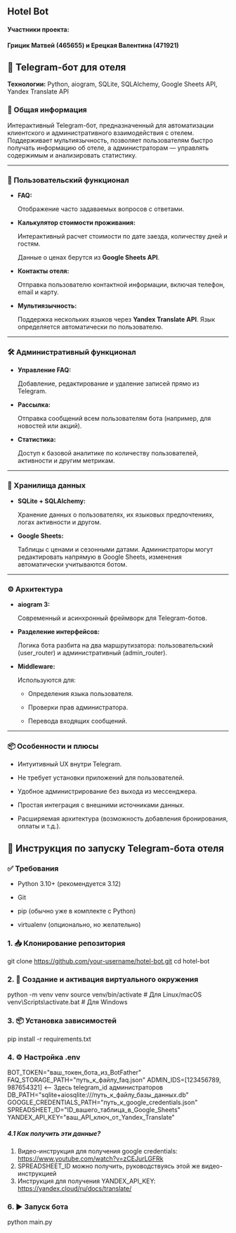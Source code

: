## Hotel Bot

#### Участники проекта:
**Грицик Матвей (465655) и Ерецкая Валентина (471921)**

## **🏨 Telegram-бот для отеля**

  

**Технологии:** Python, aiogram, SQLite, SQLAlchemy, Google Sheets API, Yandex Translate API

  

### **📌 Общая информация**

  

Интерактивный Telegram-бот, предназначенный для автоматизации клиентского и административного взаимодействия с отелем. Поддерживает мультиязычность, позволяет пользователям быстро получать информацию об отеле, а администраторам — управлять содержимым и анализировать статистику.

---

### **👤 Пользовательский функционал**

- **FAQ:**
    
    Отображение часто задаваемых вопросов с ответами.
    
- **Калькулятор стоимости проживания:**
    
    Интерактивный расчет стоимости по дате заезда, количеству дней и гостям.
    
    Данные о ценах берутся из **Google Sheets API**.
    
- **Контакты отеля:**
    
    Отправка пользователю контактной информации, включая телефон, email и карту.
    
- **Мультиязычность:**
    
    Поддержка нескольких языков через **Yandex Translate API**. Язык определяется автоматически по пользователю.
    

---

### **🛠️ Административный функционал**

- **Управление FAQ:**
    
    Добавление, редактирование и удаление записей прямо из Telegram.
    
- **Рассылка:**
    
    Отправка сообщений всем пользователям бота (например, для новостей или акций).
    
- **Статистика:**
    
    Доступ к базовой аналитике по количеству пользователей, активности и другим метрикам.
    

---

### **🧠 Хранилища данных**

- **SQLite + SQLAlchemy:**
    
    Хранение данных о пользователях, их языковых предпочтениях, логах активности и другом.
    
- **Google Sheets:**
    
    Таблицы с ценами и сезонными датами. Администраторы могут редактировать напрямую в Google Sheets, изменения автоматически учитываются ботом.
    

---

### **⚙️ Архитектура**

- **aiogram 3:**
    
    Современный и асинхронный фреймворк для Telegram-ботов.
    
- **Разделение интерфейсов:**
    
    Логика бота разбита на два маршрутизатора: пользовательский (user_router) и административный (admin_router).
    
- **Middleware:**
    
    Используются для:
    
    - Определения языка пользователя.
        
    - Проверки прав администратора.
        
    - Перевода входящих сообщений.
        
    

---

### **📦 Особенности и плюсы**

- Интуитивный UX внутри Telegram.
    
- Не требует установки приложений для пользователей.
    
- Удобное администрирование без выхода из мессенджера.
    
- Простая интеграция с внешними источниками данных.
    
- Расширяемая архитектура (возможность добавления бронирования, оплаты и т.д.).


## **🚀 Инструкция по запуску Telegram-бота отеля**

  

### **✅ Требования**

- Python 3.10+ (рекомендуется 3.12)
    
- Git
    
- pip (обычно уже в комплекте с Python)
    
- virtualenv (опционально, но желательно)


### **1. 📥 Клонирование репозитория**
git clone https://github.com/your-username/hotel-bot.git
cd hotel-bot

### **2. 🧪 Создание и активация виртуального окружения**
python -m venv venv
source venv/bin/activate        # Для Linux/macOS
venv\Scripts\activate.bat       # Для Windows

### **3. 📦 Установка зависимостей**
pip install -r requirements.txt

### **4. ⚙️ Настройка** **.env**
BOT_TOKEN="ваш_токен_бота_из_BotFather"
FAQ_STORAGE_PATH="путь_к_файлу_faq.json"
ADMIN_IDS=[123456789, 987654321] <-- Здесь telegram_id администраторов
DB_PATH="sqlite+aiosqlite:///путь_к_файлу_базы_данных.db"
GOOGLE_CREDENTIALS_PATH="путь_к_google_credentials.json"
SPREADSHEET_ID="ID_вашего_таблица_в_Google_Sheets"
YANDEX_API_KEY="ваш_API_ключ_от_Yandex_Translate"

##### 4.1 Как получить эти данные?
1. Видео-инструкция для получения google credentials: https://www.youtube.com/watch?v=zCEJurLGFRk
2. SPREADSHEET_ID можно получить, руководствуясь этой же видео-инструкцией
3. Инструкция для получения YANDEX_API_KEY: https://yandex.cloud/ru/docs/translate/

### **6. ▶️ Запуск бота**
python main.py

